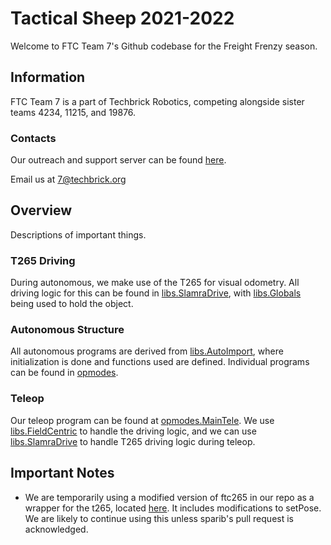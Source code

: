 # Tactical Sheep 2021-2022
Welcome to FTC Team 7's Github codebase for the Freight Frenzy season.

## Information
FTC Team 7 is a part of Techbrick Robotics, competing alongside sister teams 4234, 11215, and 19876.

### Contacts
Our outreach and support server can be found [here](https://discord.gg/BQSTuyTTUf).

Email us at <7@techbrick.org>

## Overview
Descriptions of important things.

### T265 Driving
During autonomous, we make use of the T265 for visual odometry. All driving logic for this can be found in [libs.SlamraDrive](https://github.com/techbrick-ftc/ftc7-freightfrenzy/blob/main/TeamCode/src/main/java/org/firstinspires/ftc/teamcode/libs/SlamraDrive.java), with [libs.Globals](https://github.com/techbrick-ftc/ftc7-freightfrenzy/blob/main/TeamCode/src/main/java/org/firstinspires/ftc/teamcode/libs/Globals.java) being used to hold the object.

### Autonomous Structure
All autonomous programs are derived from [libs.AutoImport](https://github.com/techbrick-ftc/ftc7-freightfrenzy/blob/main/TeamCode/src/main/java/org/firstinspires/ftc/teamcode/libs/AutoImport.java), where initialization is done and functions used are defined. Individual programs can be found in [opmodes](https://github.com/techbrick-ftc/ftc7-freightfrenzy/tree/main/TeamCode/src/main/java/org/firstinspires/ftc/teamcode/opmodes).

### Teleop
Our teleop program can be found at [opmodes.MainTele](https://github.com/techbrick-ftc/ftc7-freightfrenzy/blob/main/TeamCode/src/main/java/org/firstinspires/ftc/teamcode/opmodes/MainTele.java). We use [libs.FieldCentric](https://github.com/techbrick-ftc/ftc7-freightfrenzy/blob/main/TeamCode/src/main/java/org/firstinspires/ftc/teamcode/libs/FieldCentric.java) to handle the driving logic, and we can use [libs.SlamraDrive](https://github.com/techbrick-ftc/ftc7-freightfrenzy/blob/main/TeamCode/src/main/java/org/firstinspires/ftc/teamcode/libs/SlamraDrive.java) to handle T265 driving logic during teleop.

## Important Notes
- We are temporarily using a modified version of ftc265 in our repo as a wrapper for the t265, located [here](https://github.com/techbrick-ftc/ftc7-freightfrenzy/blob/main/TeamCode/src/lib/lib-release.aar). It includes modifications to setPose. We are likely to continue using this unless sparib's pull request is acknowledged.